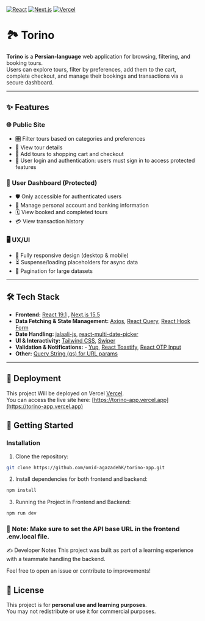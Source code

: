 [![React](https://img.shields.io/badge/React-19.1-blue)](https://reactjs.org/)
[![Next.js](https://img.shields.io/badge/Next.js-15.5-black)](https://nextjs.org/)
[![Vercel](https://img.shields.io/badge/Deploy-Vercel-0af)](https://vercel.com/)

# 🏞️ Torino

**Torino** is a **Persian-language** web application for browsing, filtering, and booking tours.  
Users can explore tours, filter by preferences, add them to the cart, complete checkout, and manage their bookings and transactions via a secure dashboard.

---

## ✨ Features

### 🌐 Public Site

- 🎛️ Filter tours based on categories and preferences
- 📄 View tour details
- 🛒 Add tours to shopping cart and checkout
- 🔑 User login and authentication: users must sign in to access protected features

### 👤 User Dashboard (Protected)

- 🛡️ Only accessible for authenticated users
- 🏦 Manage personal account and banking information
- 🗓️ View booked and completed tours
- 💳 View transaction history

### 🖥️ UX/UI

- 📱 Fully responsive design (desktop & mobile)
- ⏳ Suspense/loading placeholders for async data
- 📄 Pagination for large datasets

---

## 🛠️ Tech Stack

- **Frontend:** [React 19.1](https://react.dev/) , [Next.js 15.5](https://nextjs.org/)
- **Data Fetching & State Management:** [Axios](https://axios-http.com/), [React Query](https://tanstack.com/query/latest), [React Hook Form](https://react-hook-form.com/)
- **Date Handling:** [jalaali-js](https://github.com/jalaali/jalaali-js), [react-multi-date-picker](https://github.com/shahabyazdi/react-multi-date-picker)
- **UI & Interactivity:** [Tailwind CSS](https://tailwindcss.com/), [Swiper](https://swiperjs.com/)
- **Validation & Notifications:** - [Yup](https://github.com/jquense/yup), [React Toastify](https://fkhadra.github.io/react-toastify/), [React OTP Input](https://github.com/devfolioco/react-otp-input)
- **Other:** [Query String (qs) for URL params](https://github.com/ljharb/qs)

---

## 🚀 Deployment

This project Will be deployed on Vercel [Vercel](https://vercel.com/).  
You can access the live site here: [https://torino-app.vercel.app](https://torino-app.vercel.app)

## 🏁 Getting Started

### Installation

1. Clone the repository:

```bash
git clone https://github.com/omid-agazadehK/torino-app.git
```

2.  Install dependencies for both frontend and backend:

```bash
npm install

```

3.  Running the Project in Frontend and Backend:

```bash
npm run dev
```

### 📌 Note: Make sure to set the API base URL in the frontend .env.local file.

✍️ Developer Notes
This project was built as part of a learning experience with a teammate handling the backend.

Feel free to open an issue or contribute to improvements!

## 📄 License

This project is for **personal use and learning purposes**.  
You may not redistribute or use it for commercial purposes.

